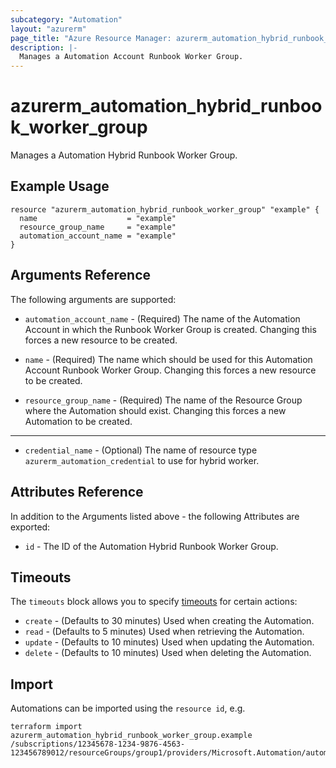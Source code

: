 ```yaml
---
subcategory: "Automation"
layout: "azurerm"
page_title: "Azure Resource Manager: azurerm_automation_hybrid_runbook_worker_group"
description: |-
  Manages a Automation Account Runbook Worker Group.
---
```


# azurerm_automation_hybrid_runbook_worker_group

Manages a Automation Hybrid Runbook Worker Group.

## Example Usage

```hcl
resource "azurerm_automation_hybrid_runbook_worker_group" "example" {
  name                    = "example"
  resource_group_name     = "example"
  automation_account_name = "example"
}
```

## Arguments Reference

The following arguments are supported:

* `automation_account_name` - (Required) The name of the Automation Account in which the Runbook Worker Group is created. Changing this forces a new resource to be created.

* `name` - (Required) The name which should be used for this Automation Account Runbook Worker Group. Changing this forces a new resource to be created.

* `resource_group_name` - (Required) The name of the Resource Group where the Automation should exist. Changing this forces a new Automation to be created.

---

* `credential_name` - (Optional) The name of resource type `azurerm_automation_credential` to use for hybrid worker.

## Attributes Reference

In addition to the Arguments listed above - the following Attributes are exported:

* `id` - The ID of the Automation Hybrid Runbook Worker Group.

## Timeouts

The `timeouts` block allows you to specify [timeouts](https://www.terraform.io/language/resources/syntax#operation-timeouts) for certain actions:

* `create` - (Defaults to 30 minutes) Used when creating the Automation.
* `read` - (Defaults to 5 minutes) Used when retrieving the Automation.
* `update` - (Defaults to 10 minutes) Used when updating the Automation.
* `delete` - (Defaults to 10 minutes) Used when deleting the Automation.

## Import

Automations can be imported using the `resource id`, e.g.

```shell
terraform import azurerm_automation_hybrid_runbook_worker_group.example /subscriptions/12345678-1234-9876-4563-123456789012/resourceGroups/group1/providers/Microsoft.Automation/automationAccounts/account1/hybridRunbookWorkerGroups/grp1
```
